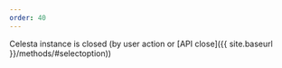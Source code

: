 ```yaml
---
order: 40
---
```

Celesta instance is closed (by user action or [API close]({{ site.baseurl }}/methods/#selectoption))
